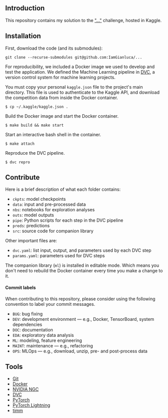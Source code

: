 ## Introduction

This repository contains my solution to the ["..."](https://www.kaggle.com/competitions/.../) challenge, hosted in Kaggle.

## Installation

First, download the code (and its submodules):

```
git clone --recurse-submodules git@github.com:IamGianluca/...
```

For reproducibility, we included a Docker image we used to develop and test the application. We defined the Machine Learning pipeline in [DVC](https://dvc.org/), a version control system for machine learning projects.

You must copy your personal `kaggle.json` file to the project's main directory. This file is used to authenticate to the Kaggle API, and download the competition data from inside the Docker container.

`$ cp ~/.kaggle/kaggle.json .`

Build the Docker image and start the Docker container.

`$ make build && make start`

Start an interactive bash shell in the container.

`$ make attach` 

Reproduce the DVC pipeline.

`$ dvc repro`

## Contribute

Here is a brief description of what each folder contains:
* `ckpts`: model checkpoints
* `data`: input and pre-processed data
* `nbs`: notebooks for exploration analyses
* `outs`: model outputs
* `pipe`: Python scripts for each step in the DVC pipeline
* `preds`: predictions
* `src`: source code for companion library

Other important files are:
* `dvc.yaml`:  list input, output, and parameters used by each DVC step
* `params.yaml`: parameters used for DVC steps

The companion library (`ml`) is installed in editable mode. Which means you don't need to rebuild the Docker container every time you make a change to it.

#### Commit labels

When contributing to this repository, please consider using the following convention to label your commit messages.

* `BUG`: bug fixing
* `DEV`: development environment ― e.g., Docker, TensorBoard, system dependencies
* `DOC`: documentation
* `EDA`: exploratory data analysis
* `ML`: modeling, feature engineering
* `MAINT`: maintenance ― e.g., refactoring
* `OPS`: MLOps ― e.g., download, unzip, pre- and post-process data

## Tools

- [Git](https://git-scm.com/)
- [Docker](https://www.docker.com/)
- [NVIDIA NGC](https://ngc.nvidia.com/) 
- [DVC](https://github.com/iterative/dvc)
- [PyTorch](https://github.com/pytorch/pytorch)
- [PyTorch Lightning](https://github.com/PyTorchLightning/pytorch-lightning)
- [timm](https://github.com/rwightman/pytorch-image-models/tree/master/timm)
